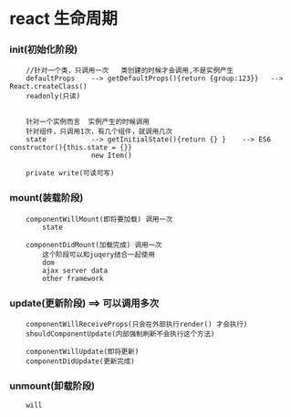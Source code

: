 # react 生命周期

### init(初始化阶段)
```
    //针对一个类，只调用一次   类创建的时候才会调用,不是实例产生
    defaultProps    --> getDefaultProps(){return {group:123}}   --> React.createClass()
    readonly(只读)


    针对一个实例而言  实例产生的时候调用
    针对组件，只调用1次，有几个组件，就调用几次
    state           --> getInitialState(){return {} }    --> ES6 constructor(){this.state = {}}
                    new Item()

    private write(可读可写)
```

### mount(装载阶段)
```
    componentWillMount(即将要加载) 调用一次
        state

    componentDidMount(加载完成) 调用一次
        这个阶段可以和juqery结合一起使用
        dom
        ajax server data
        other framework
```
### update(更新阶段)  ==> 可以调用多次
```
    componentWillReceiveProps(只会在外部执行render() 才会执行)
    shouldComponentUpdate(内部强制刷新不会执行这个方法)

    componentWillUpdate(即将更新)
    componentDidUpdate(更新完成)
```
### unmount(卸载阶段)
```
    will
```
